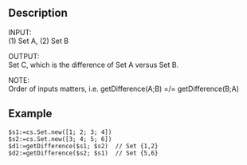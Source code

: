 ## Description
INPUT:\
(1) Set A, (2) Set B

OUTPUT:\
Set C, which is the difference of Set A versus Set B.

NOTE:\
Order of inputs matters, i.e. getDifference(A;B) =/= getDifference(B;A)

## Example

```4d
$s1:=cs.Set.new([1; 2; 3; 4])
$s2:=cs.Set.new([3; 4; 5; 6])
$d1:=getDifference($s1; $s2)  // Set {1,2}
$d2:=getDifference($s2; $s1)  // Set {5,6}
```
